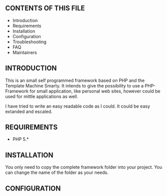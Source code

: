 CONTENTS OF THIS FILE
---------------------
 * Introduction
 * Requirements
 * Installation
 * Configuration
 * Troubleshooting
 * FAQ
 * Maintainers


INTRODUCTION
------------
This is an small self programmed framework based on PHP and the Template Machine Smarty. It intends to give the possibility to use a PHP-Framework for small application, like personal web sites, however could be used for mittle applications as well.

I have tried to write an easy readable code as I could. It could be easy extanded and escaled.

REQUIREMENTS
------------
- PHP 5.*


INSTALLATION
------------
You only need to copy the complete framework folder into your project. You can change the name of the folder as your needs.

CONFIGURATION
-------------
